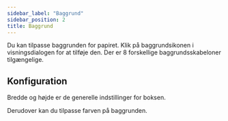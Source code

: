 ```yaml
---
sidebar_label: "Baggrund"
sidebar_position: 2
title: Baggrund
---
```


Du kan tilpasse baggrunden for papiret. Klik på baggrundsikonen i visningsdialogen for at tilføje den. Der er 8 forskellige baggrundsskabeloner tilgængelige.

## Konfiguration

Bredde og højde er de generelle indstillinger for boksen.

Derudover kan du tilpasse farven på baggrunden.
